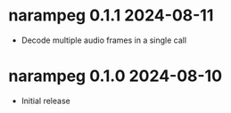 
# narampeg 0.1.1  2024-08-11

* Decode multiple audio frames in a single call

# narampeg 0.1.0  2024-08-10

* Initial release
